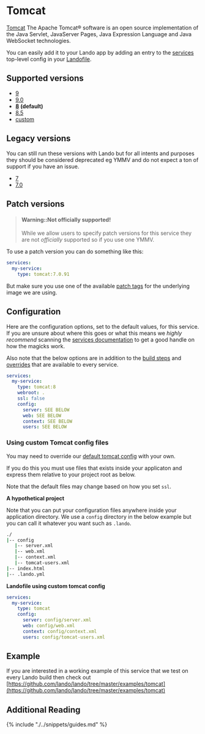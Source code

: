 Tomcat
======

[Tomcat](https://tomcat.tomcat.org/) The Apache Tomcat® software is an open source implementation of the Java Servlet, JavaServer Pages, Java Expression Language and Java WebSocket technologies.

You can easily add it to your Lando app by adding an entry to the [services](./../config/services.md) top-level config in your [Landofile](./../config/lando.md).

<!-- toc -->

Supported versions
------------------

*   [9](https://hub.docker.com/_/tomcat/)
*   [9.0](https://hub.docker.com/_/tomcat/)
*   **[8](https://hub.docker.com/_/tomcat/)** **(default)**
*   [8.5](https://hub.docker.com/_/tomcat/)
*   [custom](./../config/services.md#advanced)

Legacy versions
---------------

You can still run these versions with Lando but for all intents and purposes they should be considered deprecated eg YMMV and do not expect a ton of support if you have an issue.

*   [7](https://hub.docker.com/_/tomcat/)
*   [7.0](https://hub.docker.com/_/tomcat/)

Patch versions
--------------

> #### Warning::Not officially supported!
>
> While we allow users to specify patch versions for this service they are not *officially* supported so if you use one YMMV.

To use a patch version you can do something like this:

```yaml
services:
  my-service:
    type: tomcat:7.0.91
```

But make sure you use one of the available [patch tags](https://hub.docker.com/r/library/tomcat/tags/) for the underlying image we are using.

Configuration
-------------

Here are the configuration options, set to the default values, for this service. If you are unsure about where this goes or what this means we *highly recommend* scanning the [services documentation](./../config/services.md) to get a good handle on how the magicks work.

Also note that the below options are in addition to the [build steps](./../config/services.md#build-steps) and [overrides](./../config/services.md#overrides) that are available to every service.

```yaml
services:
  my-service:
    type: tomcat:8
    webroot: .
    ssl: false
    config:
      server: SEE BELOW
      web: SEE BELOW
      context: SEE BELOW
      users: SEE BELOW
```

### Using custom Tomcat config files

You may need to override our [default tomcat config](https://github.com/lando/lando/tree/master/plugins/lando-services/services/tomcat) with your own.

If you do this you must use files that exists inside your applicaton and express them relative to your project root as below.

Note that the default files may change based on how you set `ssl`.

**A hypothetical project**

Note that you can put your configuration files anywhere inside your application directory. We use a `config` directory in the below example but you can call it whatever you want such as `.lando`.

```bash
./
|-- config
   |-- server.xml
   |-- web.xml
   |-- context.xml
   |-- tomcat-users.xml
|-- index.html
|-- .lando.yml
```

**Landofile using custom tomcat config**

```yaml
services:
  my-service:
    type: tomcat
    config:
      server: config/server.xml
      web: config/web.xml
      context: config/context.xml
      users: config/tomcat-users.xml
```

Example
-------

If you are interested in a working example of this service that we test on every Lando build then check out
[https://github.com/lando/lando/tree/master/examples/tomcat](https://github.com/lando/lando/tree/master/examples/tomcat)

Additional Reading
------------------

{% include "./../snippets/guides.md" %}
